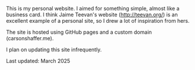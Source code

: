This is my personal website. I aimed for something simple, almost like a business card. I think Jaime Teevan's website (http://teevan.org/) is an excellent example of a personal site, so I drew a lot of inspiration from hers.

The site is hosted using GitHub pages and a custom domain (carsonshaffer.me).

I plan on updating this site infrequently.

Last updated: March 2025

